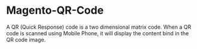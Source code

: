 # Magento-QR-Code
A QR (Quick Response) code is a two dimensional matrix code. When a QR code is scanned using Mobile Phone, it will display the content bind in the QR code image.
